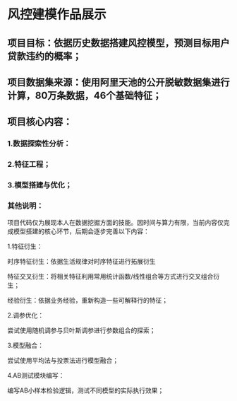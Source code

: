 # 风控建模作品展示
## 项目目标：依据历史数据搭建风控模型，预测目标用户贷款违约的概率；
## 项目数据集来源：使用阿里天池的公开脱敏数据集进行计算，80万条数据，46个基础特征；
## 项目核心内容：
### 1.数据探索性分析：
### 2.特征工程；
### 3.模型搭建与优化；



### 其他说明：
项目代码仅为展现本人在数据挖掘方面的技能。因时间与算力有限，当前内容仅完成模型搭建的核心环节，后期会逐步完善以下内容：

1.特征衍生：

时序特征衍生：依据生活规律对时序特征进行拓展衍生

特征交叉衍生：将相关特征利用常用统计函数/线性组合等方式进行交叉组合衍生；

经验衍生：依据业务经验，重新构造一些可解释行的特征；

2.调参优化：

尝试使用随机调参与贝叶斯调参进行参数组合的探索；

3.模型融合：

尝试使用平均法与投票法进行模型融合；

4.AB测试模块编写：

编写AB小样本检验逻辑，测试不同模型的实际执行效果；
